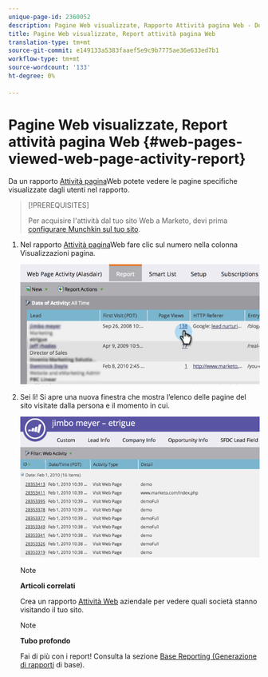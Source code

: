 ```yaml
---
unique-page-id: 2360052
description: Pagine Web visualizzate, Rapporto Attività pagina Web - Documenti Marketo - Documentazione prodotto
title: Pagine Web visualizzate, Report attività pagina Web
translation-type: tm+mt
source-git-commit: e149133a5383faaef5e9c9b7775ae36e633ed7b1
workflow-type: tm+mt
source-wordcount: '133'
ht-degree: 0%

---
```



# Pagine Web visualizzate, Report attività pagina Web {#web-pages-viewed-web-page-activity-report}

Da un rapporto [Attività pagina](../../../../../product-docs/reporting/basic-reporting/report-types/web-page-activity-report.md)Web potete vedere le pagine specifiche visualizzate dagli utenti nel rapporto.

>[!PREREQUISITES]
>
>Per acquisire l&#39;attività dal tuo sito Web a Marketo, devi prima [configurare Munchkin sul tuo sito](../../../../../product-docs/administration/additional-integrations/add-munchkin-tracking-code-to-your-website.md).

1. Nel rapporto [Attività pagina](../../../../../product-docs/reporting/basic-reporting/report-types/web-page-activity-report.md)Web fare clic sul numero nella colonna Visualizzazioni pagina.

   ![](assets/image2014-9-16-14-3a54-3a8.png)

1. Sei lì! Si apre una nuova finestra che mostra l’elenco delle pagine del sito visitate dalla persona e il momento in cui.

   ![](assets/image2014-9-16-14-3a54-3a12.png)

   >[!NOTE]
   >
   >**Articoli correlati**
   >
   >
   >Crea un rapporto [Attività Web](../../../../../product-docs/reporting/basic-reporting/report-types/company-web-activity-report.md) aziendale per vedere quali società stanno visitando il tuo sito.

   >[!NOTE]
   >
   >**Tubo profondo**
   >
   >
   >Fai di più con i report! Consulta la sezione [Base Reporting (Generazione di rapporti](http://docs.marketo.com/display/docs/basic+reporting) di base).

